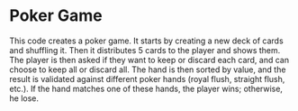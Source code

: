 # Poker Game

This code creates a poker game. It starts by creating a new deck of cards and shuffling it. Then it distributes 5 cards to the player and shows them. The player is then asked if they want to keep or discard each card, and can choose to keep all or discard all. The hand is then sorted by value, and the result is validated against different poker hands (royal flush, straight flush, etc.). If the hand matches one of these hands, the player wins; otherwise, he lose.
